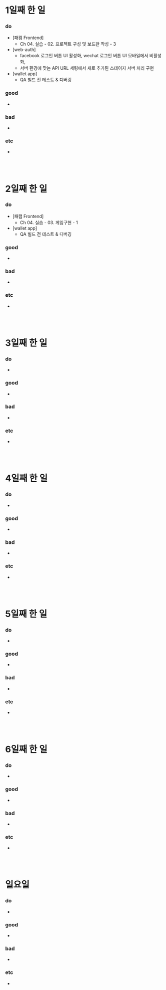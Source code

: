 # 1일째 한 일 
### do
- [패캠 Frontend]
  - Ch 04. 실습 - 02. 프로젝트 구성 및 보드판 작성 - 3
- [web-auth]
  - facebook 로그인 버튼 UI 활성화, wechat 로그인 버튼 UI 모바일에서 비활성화, 
  - 서버 환경에 맞는 API URL 세팅에서 새로 추가된 스테이지 서버 처리 구현
- [wallet app]
  - QA 빌드 전 테스트 & 디버깅
### good
- 

### bad
- 

### etc
- 

<br /><br />

# 2일째 한 일 
### do
- [패캠 Frontend]
  - Ch 04. 실습 - 03. 게임구현 - 1
- [wallet app]
  - QA 빌드 전 테스트 & 디버깅

### good
-

### bad
-

### etc
-

<br /><br />

# 3일째 한 일 
### do
-

### good
-

### bad
-

### etc
-

<br /><br />

# 4일째 한 일 
### do
-

### good
-

### bad
-

### etc
- 

<br /><br />

# 5일째 한 일 
### do
-

### good
-

### bad
-

### etc
- 

<br /><br />

# 6일째 한 일 
### do
-

### good
-
 
### bad
-

### etc
-

<br /><br />

# 일요일
### do
-

### good
-

### bad
- 

### etc
-

<br /><br />
